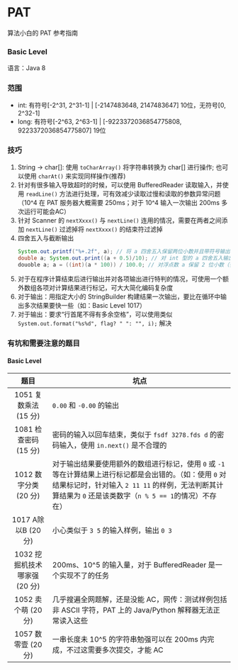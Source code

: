 # PAT
算法小白的 PAT 参考指南

### Basic Level
语言：Java 8

### 范围
* int: 有符号[-2^31, 2^31-1] | [-2147483648, 2147483647] 10位，无符号[0, 2^32-1]
* long: 有符号[-2^63, 2^63-1] | [-9223372036854775808, 9223372036854775807] 19位

### 技巧
1. String -> char[]: 使用 `toCharArray()` 将字符串转换为 char[] 进行操作; 也可以使用 `charAt()` 来实现同样操作(推荐)
2. 针对有很多输入导致超时的时候，可以使用 BufferedReader 读取输入，并使用 `readLine()` 方法进行处理，可有效减少读取过慢和读取的参数异常问题（10^4 在 PAT 服务器大概需要 250ms；对于 10^4 输入一次输出 200ms 多次运行可能会AC）
3. 针对 Scanner 的 `nextXxxx()` 与 `nextLine()` 连用的情况，需要在两者之间添加 `nextLine()` 过滤掉将 `nextXxxx()` 的结束符过滤掉
4. 四舍五入与截断输出
   ```java
   System.out.printf("%+.2f", a); // 将 a 四舍五入保留两位小数并且带符号输出
   double a; System.out.print((a + 0.5)/10); // 对 int 型的 a 四舍五入输出
   douoble a; a = ((int)(a * 100)) / 100.0; // 对浮点数 a 保留 2 位小数（多余位数截取）
   ```
5. 对于在程序计算结束后进行输出并对各项输出进行特判的情况，可使用一个额外数组各项对计算结果进行标记，可大大简化编码复杂度
6. 对于输出：用指定大小的 StringBuilder 构建结果一次输出，要比在循环中输出多次结果要快一些（如：Basic Level 1017）
7. 对于输出：要求“行首尾不得有多余空格”，可以使用类似 `System.out.format("%s%d", flag? " ": "", i);` 解决

### 有坑和需要注意的题目
#### Basic Level
|  题目   | 坑点  |
|  :----:  | ----  |
| 1051 复数乘法 (15 分) | `0.00` 和 `-0.00` 的输出 |
| 1081 检查密码 (15 分) | 密码的输入以回车结束，类似于 `fsdf 3278.fds d` 的密码输入，使用 `in.next()` 是不合理的 |
| 1012 数字分类 (20 分) | 对于输出结果要使用额外的数组进行标记，使用 `0` 或 `-1` 等在计算结果上进行标记都是会出错的。（如：使用 `0` 对结果标记时，针对输入 `2 11 11` 的样例，无法判断其计算结果为 `0` 还是该类数字（`n % 5 == 1`的情况）不存在） |
| 1017 A除以B (20 分) | 小心类似于 `3 5` 的输入样例，输出 `0 3` |
| 1032 挖掘机技术哪家强 (20 分) | 200ms、10^5 的输入量，对于 BufferedReader 是一个实现不了的任务 |
| 1052 卖个萌 (20 分) | 几乎搜遍全网题解，还是没能 AC，网传：测试样例包括非 ASCII 字符，PAT 上的 Java/Python 解释器无法正常读入这些 |
| 1057 数零壹 (20 分) | 一串长度未 10^5 的字符串勉强可以在 200ms 内完成，不过这需要多次提交，才能 AC |